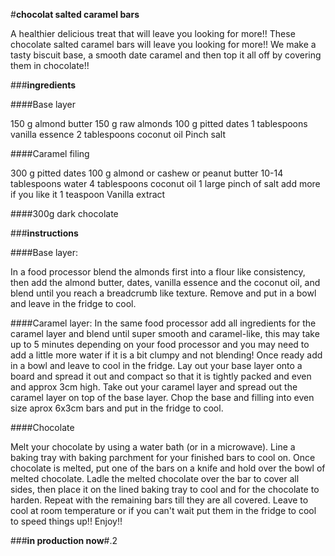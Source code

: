 #**chocolat salted caramel bars**

A healthier delicious treat that will leave you looking for more!!
These chocolate salted caramel bars will leave you looking for more!! We make a tasty biscuit base,
a smooth date caramel and then top it all off by covering them in chocolate!!

###**ingredients**

####Base layer

150 g almond butter
150 g raw almonds
100 g pitted dates
1 tablespoons vanilla essence
2 tablespoons coconut oil
Pinch salt

####Caramel filing

300 g pitted dates
100 g almond or cashew or peanut butter
10-14 tablespoons water
4 tablespoons coconut oil
1 large pinch of salt add more if you like it
1 teaspoon Vanilla extract

####300g dark chocolate

###**instructions**

####Base layer:

In a food processor blend the almonds first into a flour like consistency,
then add the almond butter, dates, vanilla essence and the coconut oil, and blend until you reach a breadcrumb like texture.
Remove and put in a bowl and leave in the fridge to cool.

####Caramel layer:
In the same food processor add all ingredients for the caramel layer and blend until super smooth and caramel-like,
this may take up to 5 minutes depending on your food processor and you may need to add a little more water if it is a bit clumpy and not blending!
Once ready add in a bowl and leave to cool in the fridge.
Lay out your base layer onto a board and spread it out and compact so that it is tightly packed and even and approx 3cm high.
Take out your caramel layer and spread out the caramel layer on top of the base layer.
Chop the base and filling into even size aprox 6x3cm bars and put in the fridge to cool.

####Chocolate

Melt your chocolate by using a water bath (or in a microwave).
Line a baking tray with baking parchment for your finished bars to cool on.
Once chocolate is melted, put one of the bars on a knife and hold over the bowl of melted chocolate.
Ladle the melted chocolate over the bar to cover all sides, then place it on the lined baking tray to cool and for the chocolate to harden.
Repeat with the remaining bars till they are all covered. Leave to cool at room temperature or if you can't wait put them in the fridge to cool to speed things up!!
Enjoy!!

###**in production now**#.2
